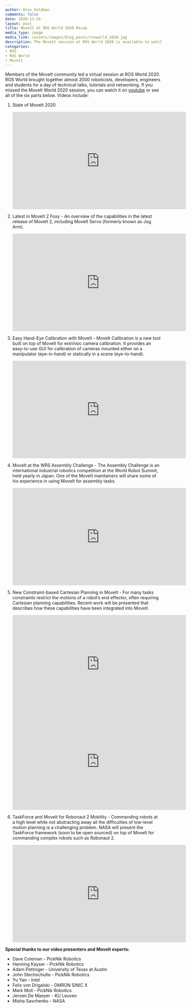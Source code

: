 ```yaml
---
author: Alex Goldman
comments: false
date: 2020-11-24
layout: post
title: MoveIt at ROS World 2020 Recap
media_type: image
media_link: /assets/images/blog_posts/rosworld_2020.jpg
description: The MoveIt session at ROS World 2020 is available to watch.
categories:
- ROS
- ROS World
- MoveIt
---
```


Members of the MoveIt community led a virtual session at ROS World 2020. ROS World brought together almost 2000 roboticists, developers, engineers and students for a day of technical talks, tutorials and networking.  If you missed the MoveIt World 2020 session, you can watch it on [youtube](https://www.youtube.com/watch?v=Ku-G77a9IpE&list=PL2V08eX0CdgC80q2EMPGZU_Bgzun7z1J_) or see all of the six parts below. Videos include:

1. State of MoveIt 2020
    <iframe width="560" height="315" src="https://www.youtube-nocookie.com/embed/Ku-G77a9IpE" frameborder="0" allow="accelerometer; autoplay; clipboard-write; encrypted-media; gyroscope; picture-in-picture" allowfullscreen></iframe>

2. Latest in MoveIt 2 Foxy - An overview of the capabilities in the latest release of MoveIt 2, including MoveIt Servo (formerly known as Jog Arm).
    <iframe width="560" height="315" src="https://www.youtube-nocookie.com/embed/k9kKwsh-PWE" frameborder="0" allow="accelerometer; autoplay; clipboard-write; encrypted-media; gyroscope; picture-in-picture" allowfullscreen></iframe>

3. Easy Hand-Eye Calibration with MoveIt - MoveIt Calibration is a new tool built on top of MoveIt for extrinsic camera calibration. It provides an easy-to-use GUI for calibration of cameras mounted either on a manipulator (eye-in-hand) or statically in a scene (eye-to-hand).
    <iframe width="560" height="315" src="https://www.youtube-nocookie.com/embed/xQ79ysnrzUk" frameborder="0" allow="accelerometer; autoplay; clipboard-write; encrypted-media; gyroscope; picture-in-picture" allowfullscreen></iframe>

4. MoveIt at the WRS Assembly Challenge - The Assembly Challenge is an international industrial robotics competition at the World Robot Summit, held yearly in Japan. One of the MoveIt maintainers will share some of his experience in using MoveIt for assembly tasks.
    <iframe width="560" height="315" src="https://www.youtube-nocookie.com/embed/GOh2lo4LLLw" frameborder="0" allow="accelerometer; autoplay; clipboard-write; encrypted-media; gyroscope; picture-in-picture" allowfullscreen></iframe>

5. New Constraint-based Cartesian Planning in MoveIt - For many tasks constraints restrict the motions of a robot’s end effector, often requiring Cartesian planning capabilities. Recent work will be presented that describes how these capabilities have been integrated into MoveIt.
    <iframe width="560" height="315" src="https://www.youtube-nocookie.com/embed/GOh2lo4LLLw" frameborder="0" allow="accelerometer; autoplay; clipboard-write; encrypted-media; gyroscope; picture-in-picture" allowfullscreen></iframe>
    <iframe width="560" height="315" src="https://www.youtube-nocookie.com/embed/qtNuCNxE5Ew" frameborder="0" allow="accelerometer; autoplay; clipboard-write; encrypted-media; gyroscope; picture-in-picture" allowfullscreen></iframe>

6. TaskForce and MoveIt for Robonaut 2 Mobility - Commanding robots at a high level while not abstracting away all the difficulties of low-level motion planning is a challenging problem. NASA will present the TaskForce framework (soon to be open sourced) on top of MoveIt for commanding complex robots such as Robonaut 2.
    <iframe width="560" height="315" src="https://www.youtube-nocookie.com/embed/QP26j4EtpQY" frameborder="0" allow="accelerometer; autoplay; clipboard-write; encrypted-media; gyroscope; picture-in-picture" allowfullscreen></iframe>

**Special thanks to our video presenters and MoveIt experts:**
- Dave Coleman - PickNik Robotics
- Henning Kayser - PickNik Robotics
- Adam Pettinger - University of Texas at Austin
- John Stechschulte - PickNik Robotics
- Yu Yan - Intel
- Felix von Drigalski - OMRON SINIC X
- Mark Moll - PickNik Robotics
- Jeroen De Maeyer - KU Leuven
- Misha Savchenko - NASA
